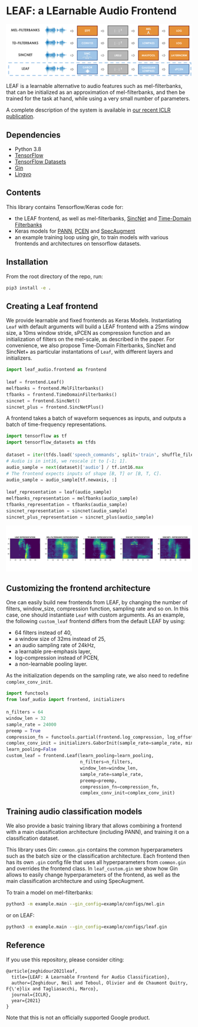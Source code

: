 # LEAF: a LEarnable Audio Frontend

![Overview](./images/frontends.png)

LEAF is a learnable alternative to audio features such as mel-filterbanks, that can be initialized as an approximation of mel-filterbanks, and then be trained for the task at hand, while using a very small
number of parameters.

A complete description of the system is available in [our recent ICLR publication](https://openreview.net/forum?id=jM76BCb6F9m).


## Dependencies
* Python 3.8
* [TensorFlow](https://www.tensorflow.org/)
* [TensorFlow Datasets](https://www.tensorflow.org/datasets/overview)
* [Gin](https://github.com/google/gin-config)
* [Lingvo](https://github.com/tensorflow/lingvo)

## Contents
This library contains Tensorflow/Keras code for:

* the LEAF frontend, as well as mel-filterbanks, [SincNet](https://arxiv.org/abs/1808.00158) and [Time-Domain Filterbanks](https://arxiv.org/abs/1711.01161)
* Keras models for [PANN](https://arxiv.org/abs/1912.10211), [PCEN](https://research.google/pubs/pub45911/) and [SpecAugment](https://arxiv.org/abs/1904.08779)
* an example training loop using gin, to train models with various frontends and architectures on tensorflow datasets.

## Installation
From the root directory of the repo, run:

```bash
pip3 install -e .
```

## Creating a Leaf frontend
We provide learnable and fixed frontends as Keras Models. Instantiating `Leaf` with default arguments will build a LEAF frontend with a 25ms window size, a 10ms window stride, sPCEN as compression function and an initialization of filters on the mel-scale, as described in the paper. For convenience, we also propose Time-Domain Filterbanks, SincNet and SincNet+ as particular instantations of `Leaf`, with different layers and initializers.

```python
import leaf_audio.frontend as frontend

leaf = frontend.Leaf()
melfbanks = frontend.MelFilterbanks()
tfbanks = frontend.TimeDomainFilterbanks()
sincnet = frontend.SincNet()
sincnet_plus = frontend.SincNetPlus()
```

A frontend takes a batch of waveform sequences as inputs, and outputs a batch of time-frequency representations.

```python
import tensorflow as tf
import tensorflow_datasets as tfds

dataset = iter(tfds.load('speech_commands', split='train', shuffle_files=True))
# Audio is in int16, we rescale it to [-1; 1].
audio_sample = next(dataset)['audio'] / tf.int16.max
# The frontend expects inputs of shape [B, T] or [B, T, C].
audio_sample = audio_sample[tf.newaxis, :]

leaf_representation = leaf(audio_sample)
melfbanks_representation = melfbanks(audio_sample)
tfbanks_representation = tfbanks(audio_sample)
sincnet_representation = sincnet(audio_sample)
sincnet_plus_representation = sincnet_plus(audio_sample)
```

![Frontends output](./images/frontends_output.png)

## Customizing the frontend architecture

One can easily build new frontends from LEAF, by changing the number
of filters, window_size, compression function, sampling rate and so on.
In this case, one should instantiate `Leaf` with custom arguments.
As an example, the following `custom_leaf` frontend differs from the default LEAF
by using:

* 64 filters instead of 40,
* a window size of 32ms instead of 25,
* an audio sampling rate of 24kHz,
* a learnable pre-emphasis layer,
* log-compression instead of PCEN,
* a non-learnable pooling layer.

As the initialization depends on the sampling rate, we also need to redefine
`complex_conv_init`.

```python
import functools
from leaf_audio import frontend, initializers

n_filters = 64
window_len = 32
sample_rate = 24000
preemp = True
compression_fn = functools.partial(frontend.log_compression, log_offset=1e-5)
complex_conv_init = initializers.GaborInit(sample_rate=sample_rate, min_freq=60., max_freq=7800.)
learn_pooling=False
custom_leaf = frontend.Leaf(learn_pooling=learn_pooling,
                            n_filters=n_filters,
                            window_len=window_len,
                            sample_rate=sample_rate,
                            preemp=preemp,
                            compression_fn=compression_fn,
                            complex_conv_init=complex_conv_init)
```

## Training audio classification models

We also provide a basic training library that allows combining a frontend with
a main classification architecture (including PANN), and training it on a classification dataset.

This library uses Gin: `common.gin` contains the common hyperparameters such as
the batch size or the classification architecture. Each frontend then has its own
`.gin` config file that uses all hyperparameters from `common.gin` and overrides
the frontend class. In `leaf_custom.gin` we show how Gin allows to easily change
hyperparameters of the frontend, as well as the main classification architecture
and using SpecAugment.

To train a model on mel-filterbanks:

```bash
python3 -m example.main --gin_config=example/configs/mel.gin
```

or on LEAF:

```bash
python3 -m example.main --gin_config=example/configs/leaf.gin
```

## Reference
If you use this repository, please consider citing:

```
@article{zeghidour2021leaf,
  title={LEAF: A Learnable Frontend for Audio Classification},
  author={Zeghidour, Neil and Teboul, Olivier and de Chaumont Quitry, F{\'e}lix and Tagliasacchi, Marco},
  journal={ICLR},
  year={2021}
}
```

Note that this is not an officially supported Google product.
